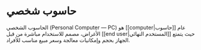 # حاسوب شخصي

الحاسوب الشخصي (Personal Computer &mdash; PC) هو [[computer|حاسوب]] عام الأغراض، مصمم للاستخدام مباشرة من قبل [[end user|المستخدم النهائي]] حيث يتمتع الجهاز بحجم وإمكانيات معالجة وسعر مبيع مناسب للأفراد.


